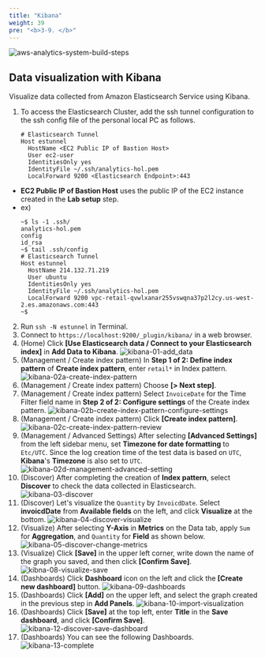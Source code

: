 ```yaml
---
title: "Kibana"
weight: 39
pre: "<b>3-9. </b>"
---
```


![aws-analytics-system-build-steps](/analytics-on-aws/images/aws-analytics-system-build-steps.png)

## Data visualization with Kibana

Visualize data collected from Amazon Elasticsearch Service using Kibana.

1. To access the Elasticsearch Cluster, add the ssh tunnel configuration to the ssh config file of the personal local PC as follows.
    ```shell script
    # Elasticsearch Tunnel
    Host estunnel
      HostName <EC2 Public IP of Bastion Host>
      User ec2-user
      IdentitiesOnly yes
      IdentityFile ~/.ssh/analytics-hol.pem
      LocalForward 9200 <Elasticsearch Endpoint>:443
    ```
  + **EC2 Public IP of Bastion Host** uses the public IP of the EC2 instance created in the **Lab setup** step.
  + ex)
    ```shell script
    ~$ ls -1 .ssh/
    analytics-hol.pem
    config
    id_rsa
    ~$ tail .ssh/config
    # Elasticsearch Tunnel
    Host estunnel
      HostName 214.132.71.219
      User ubuntu
      IdentitiesOnly yes
      IdentityFile ~/.ssh/analytics-hol.pem
      LocalForward 9200 vpc-retail-qvwlxanar255vswqna37p2l2cy.us-west-2.es.amazonaws.com:443
    ~$
    ```
2. Run `ssh -N estunnel` in Terminal.
3. Connect to `https://localhost:9200/_plugin/kibana/` in a web browser.
4. (Home) Click **\[Use Elasticsearch data / Connect to your Elasticsearch index\]** in **Add Data to Kibana**.
![kibana-01-add_data](/analytics-on-aws/images/kibana-01-add_data.png)
5. (Management / Create index pattern) In **Step 1 of 2: Define index pattern** of **Create index pattern**, enter `retail*` in Index pattern.
![kibana-02a-create-index-pattern](/analytics-on-aws/images/kibana-02a-create-index-pattern.png)
6. (Management / Create index pattern) Choose **\[> Next step\]**.
7. (Management / Create index pattern) Select `InvoiceDate` for the Time Filter field name in **Step 2 of 2: Configure settings** of the Create index pattern.
![kibana-02b-create-index-pattern-configure-settings](/analytics-on-aws/images/kibana-02b-create-index-pattern-configure-settings.png)
8. (Management / Create index pattern) Click **\[Create index pattern\]**.
![kibana-02c-create-index-pattern-review](/analytics-on-aws/images/kibana-02c-create-index-pattern-review.png)
9. (Management / Advanced Settings) After selecting **\[Advanced Settings\]** from the left sidebar menu, set **Timezone for date formatting** to `Etc/UTC`. Since the log creation time of the test data is based on `UTC`, **Kibana**'s **Timezone** is also set to `UTC`.
![kibana-02d-management-advanced-setting](/analytics-on-aws/images/kibana-02d-management-advanced-setting.png)
10. (Discover) After completing the creation of **Index pattern**, select **Discover** to check the data collected in Elasticsearch.
![kibana-03-discover](/analytics-on-aws/images/kibana-03-discover.png)
11.  (Discover) Let's visualize the `Quantity` by `InvoicdDate`. Select **invoicdDate** from **Available fields** on the left, and click **Visualize** at the bottom.
![kibana-04-discover-visualize](/analytics-on-aws/images/kibana-04-discover-visualize.png)
12. (Visualize) After selecting **Y-Axis** in **Metrics** on the Data tab, apply `Sum` for **Aggregation**, and `Quantity` for **Field** as shown below.
![kibana-05-discover-change-metrics](/analytics-on-aws/images/kibana-05-discover-change-metrics.png)
13. (Visualize) Click **\[Save\]** in the upper left corner, write down the name of the graph you saved, and then click **\[Confirm Save\]**.
![kibna-08-visualize-save](/analytics-on-aws/images/kibana-08-visualize-save.png)
14. (Dashboards) Click **Dashboard** icon on the left and click the **\[Create new dashboard\]** button.
![kibana-09-dashboards](/analytics-on-aws/images/kibana-09-dashboards.png)
15. (Dashboards) Click **\[Add\]** on the upper left, and select the graph created in the previous step in **Add Panels**.
![kibana-10-import-visualization](/analytics-on-aws/images/kibana-10-import-visualization.png)
16. (Dashboards) Click **\[Save\]** at the top left, enter **Title** in the **Save dashboard**, and click **\[Confirm Save\]**.
![kibana-12-discover-save-dashboard](/analytics-on-aws/images/kibana-12-discover-save-dashboard.png)
17. (Dashboards) You can see the following Dashboards.
![kibana-13-complete](/analytics-on-aws/images/kibana-13-complete.png)
